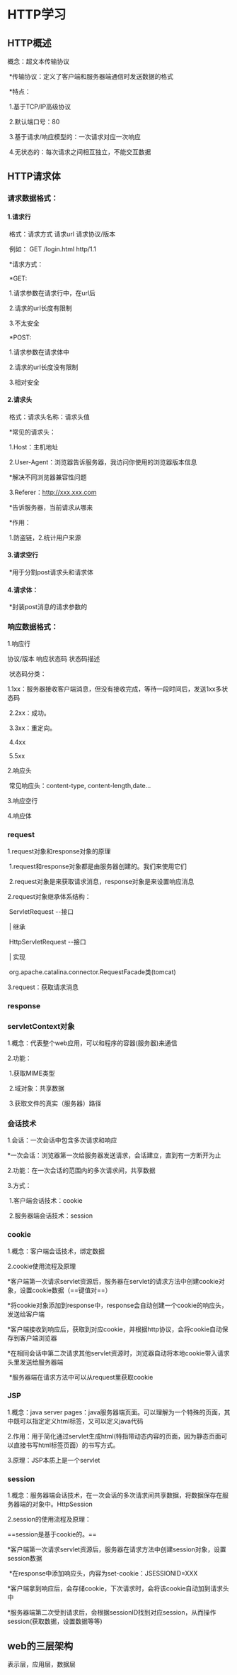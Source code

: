 # HTTP学习

## HTTP概述

概念：超文本传输协议

​		*传输协议：定义了客户端和服务器端通信时发送数据的格式

​		*特点：

​				1.基于TCP/IP高级协议

​				2.默认端口号：80

​				3.基于请求/响应模型的：一次请求对应一次响应

​				4.无状态的：每次请求之间相互独立，不能交互数据



## HTTP请求体

### 请求数据格式：

#### 		1.请求行

​				格式：请求方式	请求url	请求协议/版本

​				例如：	GET		/login.html	http/1.1

​					*请求方式：

​							*GET:

​									1.请求参数在请求行中，在url后

​									2.请求的url长度有限制

​									3.不太安全

​							*POST:

​									1.请求参数在请求体中

​									2.请求的url长度没有限制

​									3.相对安全					

#### 		2.请求头

​			格式：请求头名称：请求头值

​					*常见的请求头：

​								1.Host：主机地址

​								2.User-Agent：浏览器告诉服务器，我访问你使用的浏览器版本信息

​									*解决不同浏览器兼容性问题

​								3.Referer：http://xxx.xxx.com

​									*告诉服务器，当前请求从哪来

​											*作用：

​													1.防盗链，2.统计用户来源



#### 		3.请求空行

​			*用于分割post请求头和请求体

#### 		4.请求体：

​			*封装post消息的请求参数的

### 响应数据格式：

1.响应行

协议/版本  响应状态码 状态码描述

​		状态码分类：

​				1.1xx：服务器接收客户端消息，但没有接收完成，等待一段时间后，发送1xx多状态码

​				2.2xx：成功。

​				3.3xx：重定向。

​				4.4xx

​				5.5xx 

2.响应头

​	常见响应头：content-type, content-length,date...

3.响应空行

4.响应体



### request

1.request对象和response对象的原理

​	1.request和response对象都是由服务器创建的。我们来使用它们

​	2.request对象是来获取请求消息，response对象是来设置响应消息

2.request对象继承体系结构：

​	ServletRequest	--接口

​			|	继承

​	HttpServletRequest	--接口

​			|	实现

​	org.apache.catalina.connector.RequestFacade类(tomcat)

3.request：获取请求消息

### response



### servletContext对象

1.概念：代表整个web应用，可以和程序的容器(服务器)来通信

2.功能：

​	1.获取MIME类型

​	2.域对象：共享数据

​	3.获取文件的真实（服务器）路径



### 会话技术

1.会话：一次会话中包含多次请求和响应

​	*一次会话：浏览器第一次给服务器发送请求，会话建立，直到有一方断开为止

2.功能：在一次会话的范围内的多次请求间，共享数据

3.方式：

​	1.客户端会话技术：cookie

​	2.服务器端会话技术：session

### cookie

1.概念：客户端会话技术，绑定数据

2.cookie使用流程及原理

​	*客户端第一次请求servlet资源后，服务器在servlet的请求方法中创建cookie对象，设置cookie数据（==键值对==）

​	*将cookie对象添加到response中，response会自动创建一个cookie的响应头，发送给客户端

​	*客户端接收到响应后，获取到对应cookie，并根据http协议，会将cookie自动保存到客户端浏览器

​	*在相同会话中第二次请求其他servlet资源时，浏览器自动将本地cookie带入请求头里发送给服务器端

​	*服务器端在请求方法中可以从request里获取cookie

### JSP

1.概念：java server pages：java服务器端页面。可以理解为一个特殊的页面，其中既可以指定定义html标签，又可以定义java代码

2.作用：用于简化通过servlet生成html(特指带动态内容的页面，因为静态页面可以直接书写html标签页面）的书写方式。

3.原理：JSP本质上是一个servlet

### session

1.概念：服务器端会话技术，在一次会话的多次请求间共享数据，将数据保存在服务器端的对象中。HttpSession

2.session的使用流程及原理：

==session是基于cookie的。==

​	*客户端第一次请求servlet资源后，服务器在请求方法中创建session对象，设置session数据

​	*在response中添加响应头，内容为set-cookie：JSESSIONID=XXX

​	*客户端拿到响应后，会存储cookie，下次请求时，会将该cookie自动加到请求头中

​	*服务器端第二次受到请求后，会根据sessionID找到对应session，从而操作session(获取数据，设置数据等等)



## web的三层架构

表示层，应用层，数据层
